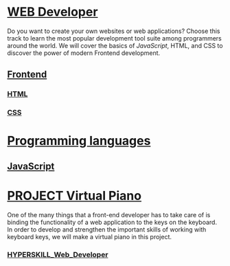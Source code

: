 # [WEB Developer](https://github.com/kakanew/HYPERSKILL_Web_Developer)

Do you want to create your own websites or web applications? Choose this track to learn the most popular development tool suite among programmers around the world. We will cover the basics of *JavaScript*, HTML, and CSS to discover the power of modern Frontend development.

## [Frontend](https://github.com/kakanew/HYPERSKILL_Web_Developer/tree/master/PROBLEMS_Frontend)

### [HTML](https://github.com/kakanew/HYPERSKILL_Web_Developer/tree/master/PROBLEMS_Frontend/HTML)

### [CSS](https://github.com/kakanew/HYPERSKILL_Web_Developer/tree/master/PROBLEMS_Frontend/CSS)



# [Programming languages](https://github.com/kakanew/HYPERSKILL_Web_Developer/tree/master/PROBLEMS_Frontend/Programming_languages)

## [JavaScript](https://github.com/kakanew/HYPERSKILL_Web_Developer/tree/master/PROBLEMS_Frontend/JavaScript)



# [PROJECT Virtual Piano](https://github.com/kakanew/HYPERSKILL_Web_Developer/tree/master/PROJECT_Virtual_Piano)

One of the many things that a front-end developer has to take care of is binding the functionality of a web application to the keys on the keyboard. In order to develop and strengthen the important skills of working with keyboard keys, we will make a virtual piano in this project.

### [HYPERSKILL_Web_Developer](https://github.com/kakanew/HYPERSKILL_Web_Developer)


